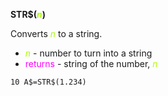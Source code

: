 **STR$(<span style="color:#AAFF00;">*n*</span>)**

Converts <span style="color:#AAFF00;">*n*</span> to a string.

- <span style="color:#AAFF00;">*n*</span> - number to turn into a string
- <span style="color:#FF00FF;">returns</span> - string of the number, <span style="color:#AAFF00;">*n*</span>

```ecb2
10 A$=STR$(1.234)
```
